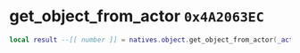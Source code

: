 # get_object_from_actor `0x4A2063EC`

```lua
local result --[[ number ]] = natives.object.get_object_from_actor(_actor --[[ number ]])
```